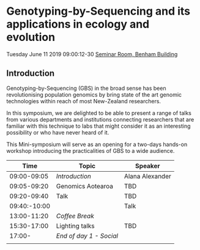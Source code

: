# Genotyping-by-Sequencing and its applications in ecology and evolution

Tuesday June 11 2019
09:00:12-30
[Seminar Room, Benham Building](https://goo.gl/maps/62XWtwgqsKxKir4V9)


## Introduction

Genotyping-by-Sequencing (GBS) in the broad sense has been revolutionising population genomics by bring state of the art genomic technologies within reach of most New-Zealand researchers.

In this symposium, we are delighted to be able to present a range of talks from various departments and institutions connecting researchers that are familiar with this technique to labs that might consider it as an interesting possibility or who have never heard of it.

This Mini-symposium will serve as an opening for a two-days hands-on workshop introducing the practicalities of GBS to a wide audience.


Time | Topic | Speaker |
------|------|-----|
09:00-09:05 | *Introduction* | Alana Alexander |
09:05-09:20 | Genomics Aotearoa| TBD|
09:20-09:40 | Talk  | TBD |
09:40:-10:00 |  | Talk  | TBD |
13:00-11:20 | *Coffee Break* | |
15:30-17:00 | Lighting talks | TBD |
17:00- | *End of day 1 - Social* | |
 | | |

